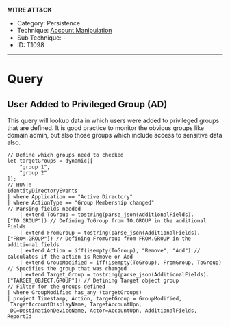 **MITRE ATT&CK**
- Category: Persistence
- Technique: [Account Manipulation](https://attack.mitre.org/techniques/T1098/)
- Sub Technique: -
- ID: T1098
---
# Query

## User Added to Privileged Group (AD)

This query will lookup data in which users were added to privileged groups that are defined. It is good practice to monitor the obvious groups like domain admin, but also those groups which include access to sensitive data also. 

```KQL
// Define which groups need to checked
let targetGroups = dynamic([
    "group 1",
    "group 2"
]);
// HUNT!
IdentityDirectoryEvents
| where Application == "Active Directory"
| where ActionType == "Group Membership changed"
// Parsing fields needed
    | extend ToGroup = tostring(parse_json(AdditionalFields).["TO.GROUP"]) // Defining ToGroup from TO.GROUP in the additional Fields
    | extend FromGroup = tostring(parse_json(AdditionalFields).["FROM.GROUP"]) // Defining FromGroup from FROM.GROUP in the additional fields
    | extend Action = iff(isempty(ToGroup), "Remove", "Add") // calculates if the action is Remove or Add
    | extend GroupModified = iff(isempty(ToGroup), FromGroup, ToGroup) // Specifies the group that was changed
    | extend Target_Group = tostring(parse_json(AdditionalFields).["TARGET_OBJECT.GROUP"]) // Defining Target object group
// Filter for the groups defined
| where GroupModified has_any (targetGroups)
| project Timestamp, Action, targetGroup = GroupModified,  TargetAccountDisplayName, TargetAccountUpn,  DC=DestinationDeviceName, Actor=AccountUpn, AdditionalFields, ReportId
```